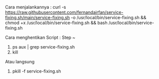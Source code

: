 Cara menjalankannya : curl -s https://raw.githubusercontent.com/fernandairfan/service-fixing.sh/main/service-fixing.sh -o /usr/local/bin/service-fixing.sh && chmod +x /usr/local/bin/service-fixing.sh && bash /usr/local/bin/service-fixing.sh

Cara menghentikan Script : 
Step ~
1. ps aux | grep service-fixing.sh
2. kill <PID>

Atau langsung
1. pkill -f service-fixing.sh
